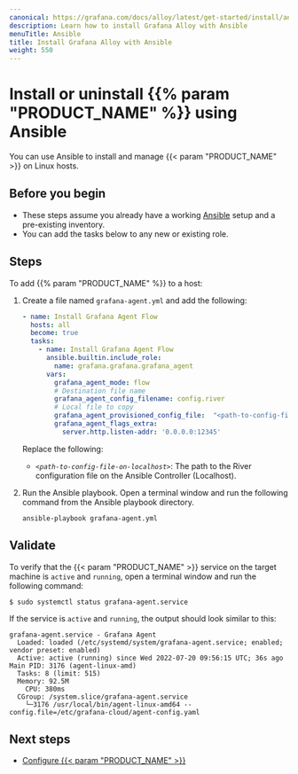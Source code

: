 ```yaml
---
canonical: https://grafana.com/docs/alloy/latest/get-started/install/ansible/
description: Learn how to install Grafana Alloy with Ansible
menuTitle: Ansible
title: Install Grafana Alloy with Ansible
weight: 550
---
```


# Install or uninstall {{% param "PRODUCT_NAME" %}} using Ansible

You can use Ansible to install and manage {{< param "PRODUCT_NAME" >}} on Linux hosts.

## Before you begin

- These steps assume you already have a working [Ansible][] setup and a pre-existing inventory.
- You can add the tasks below to any new or existing role.

## Steps

To add {{% param "PRODUCT_NAME" %}} to a host:

1. Create a file named `grafana-agent.yml` and add the following:

    ```yaml
    - name: Install Grafana Agent Flow
      hosts: all
      become: true
      tasks:
        - name: Install Grafana Agent Flow
          ansible.builtin.include_role:
            name: grafana.grafana.grafana_agent
          vars:
            grafana_agent_mode: flow
            # Destination file name
            grafana_agent_config_filename: config.river
            # Local file to copy
            grafana_agent_provisioned_config_file:  "<path-to-config-file-on-localhost>"
            grafana_agent_flags_extra:
              server.http.listen-addr: '0.0.0.0:12345'
    ```

   Replace the following:
   - _`<path-to-config-file-on-localhost>`_: The path to the River configuration file on the Ansible Controller (Localhost).

1. Run the Ansible playbook. Open a terminal window and run the following command from the Ansible playbook directory.

   ```shell
   ansible-playbook grafana-agent.yml
   ```

## Validate

To verify that the {{< param "PRODUCT_NAME" >}} service on the target machine is `active` and `running`, open a terminal window and run the following command:

```shell
$ sudo systemctl status grafana-agent.service
```

If the service is `active` and `running`, the output should look similar to this:

```
grafana-agent.service - Grafana Agent
  Loaded: loaded (/etc/systemd/system/grafana-agent.service; enabled; vendor preset: enabled)
  Active: active (running) since Wed 2022-07-20 09:56:15 UTC; 36s ago
Main PID: 3176 (agent-linux-amd)
  Tasks: 8 (limit: 515)
  Memory: 92.5M
    CPU: 380ms
  CGroup: /system.slice/grafana-agent.service
    └─3176 /usr/local/bin/agent-linux-amd64 --config.file=/etc/grafana-cloud/agent-config.yaml
```

## Next steps

- [Configure {{< param "PRODUCT_NAME" >}}][Configure]

[Ansible]: https://www.ansible.com/
[Configure]: ../../../tasks/configure/configure-linux/
